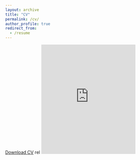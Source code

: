 ```yaml
---
layout: archive
title: "CV"
permalink: /cv/
author_profile: true
redirect_from:
  - /resume
---
```


[Download CV](../files/CVSep13_2022.pdf)
rel
<embed src="https://rmcglass.github.io/files/CVSep13_2022.pdf" type="application/pdf" height="350"/>
